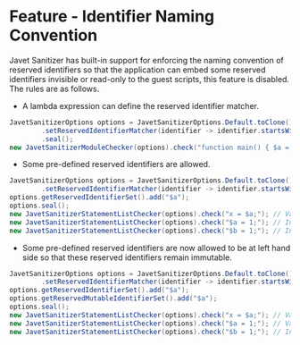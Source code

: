 # Feature - Identifier Naming Convention

Javet Sanitizer has built-in support for enforcing the naming convention of reserved identifiers so that the application can embed some reserved identifiers invisible or read-only to the guest scripts, this feature is disabled. The rules are as follows.

* A lambda expression can define the reserved identifier matcher.

```java
JavetSanitizerOptions options = JavetSanitizerOptions.Default.toClone()
        .setReservedIdentifierMatcher(identifier -> identifier.startsWith("$"))
        .seal();
new JavetSanitizerModuleChecker(options).check("function main() { $a = 1; }"); // Invalid
```

* Some pre-defined reserved identifiers are allowed.

```java
JavetSanitizerOptions options = JavetSanitizerOptions.Default.toClone()
        .setReservedIdentifierMatcher(identifier -> identifier.startsWith("$"));
options.getReservedIdentifierSet().add("$a");
options.seal();
new JavetSanitizerStatementListChecker(options).check("x = $a;"); // Valid
new JavetSanitizerStatementListChecker(options).check("$a = 1;"); // Invalid
new JavetSanitizerStatementListChecker(options).check("$b = 1;"); // Invalid
```

* Some pre-defined reserved identifiers are now allowed to be at left hand side so that these reserved identifiers remain immutable.

```java
JavetSanitizerOptions options = JavetSanitizerOptions.Default.toClone()
        .setReservedIdentifierMatcher(identifier -> identifier.startsWith("$"));
options.getReservedIdentifierSet().add("$a");
options.getReservedMutableIdentifierSet().add("$a");
options.seal();
new JavetSanitizerStatementListChecker(options).check("x = $a;"); // Valid
new JavetSanitizerStatementListChecker(options).check("$a = 1;"); // Valid
new JavetSanitizerStatementListChecker(options).check("$b = 1;"); // Invalid
```
